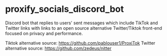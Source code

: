# proxify_socials_discord_bot

Discord bot that replies to users' sent messages which include TikTok and Twitter links with links to an open source alternative Twitter/Tiktok front-end focused on privacy and performance. 

Tiktok alternative source: https://github.com/pablouser1/ProxiTok
Twitter alternative source: https://github.com/zedeus/nitter
